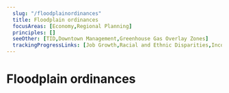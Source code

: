 ```yaml
---
  slug: "/floodplainordinances"
  title: Floodplain ordinances 
  focusAreas: [Economy,Regional Planning]
  principles: []
  seeOther: [TID,Downtown Management,Greenhouse Gas Overlay Zones]
  trackingProgressLinks: [Job Growth,Racial and Ethnic Disparities,Income Disparities]
---
```

# Floodplain ordinances